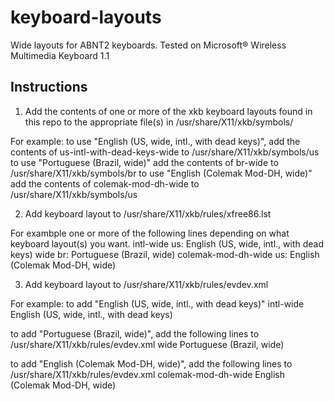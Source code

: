 # keyboard-layouts

Wide layouts for ABNT2 keyboards.
Tested on Microsoft® Wireless Multimedia Keyboard 1.1

## Instructions
1. Add the contents of one or more of the xkb keyboard layouts found in this repo to the appropriate file(s) in /usr/share/X11/xkb/symbols/

For example:
to use "English (US, wide, intl., with dead keys)", add the contents of us-intl-with-dead-keys-wide to /usr/share/X11/xkb/symbols/us
to use "Portuguese (Brazil, wide)" add the contents of br-wide to /usr/share/X11/xkb/symbols/br
to use "English (Colemak Mod-DH, wide)" add the contents of colemak-mod-dh-wide to /usr/share/X11/xkb/symbols/us

2. Add keyboard layout to /usr/share/X11/xkb/rules/xfree86.lst

For exambple one or more of the following lines depending on what keyboard layout(s) you want.
intl-wide       us: English (US, wide, intl., with dead keys)
wide            br: Portuguese (Brazil, wide)
colemak-mod-dh-wide us: English (Colemak Mod-DH, wide)

3. Add keyboard layout to /usr/share/X11/xkb/rules/evdev.xml

For example:
to add "English (US, wide, intl., with dead keys)"
<variant>
  <configItem>
    <name>intl-wide</name>
    <description>English (US, wide, intl., with dead keys)</description>
  </configItem>
</variant>

to add "Portuguese (Brazil, wide)", add the following lines to /usr/share/X11/xkb/rules/evdev.xml
<variant>
  <configItem>
    <name>wide</name>
    <description>Portuguese (Brazil, wide)</description>
  </configItem>
</variant>

to add "English (Colemak Mod-DH, wide)", add the following lines to /usr/share/X11/xkb/rules/evdev.xml
<variant>
  <configItem>
    <name>colemak-mod-dh-wide</name>
    <description>English (Colemak Mod-DH, wide)</description>
  </configItem>
</variant>
